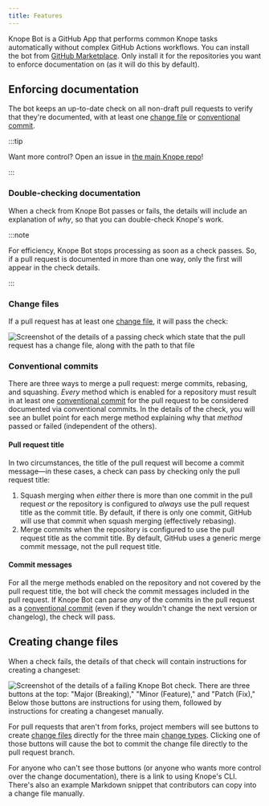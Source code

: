 ```yaml
---
title: Features
---
```


Knope Bot is a GitHub App that performs common Knope tasks automatically without complex GitHub Actions workflows.
You can install the bot from [GitHub Marketplace](https://github.com/marketplace/knope-bot).
Only install it for the repositories you want to enforce documentation on (as it will do this by default).

## Enforcing documentation

The bot keeps an up-to-date check on all non-draft pull requests to verify that they're documented,
with at least one [change file] or [conventional commit].

:::tip

Want more control? Open an issue in [the main Knope repo](https://github.com/knope-dev/knope/issues)!

:::

### Double-checking documentation

When a check from Knope Bot passes or fails, the details will include an explanation of _why_, so that you can
double-check Knope's work.

:::note

For efficiency, Knope Bot stops processing as soon as a check passes. So, if a pull request is documented in more than
one way, only the first will appear in the check details.

:::

### Change files

If a pull request has at least one [change file], it will pass the check:

![Screenshot of the details of a passing check which state that the pull request has a change file,
along with the path to that file](./passing-check-change-file.png)

### Conventional commits

There are three ways to merge a pull request: merge commits, rebasing, and squashing.
_Every_ method which is enabled for a repository must result in at least one [conventional commit]
for the pull request to be considered documented via conventional commits.
In the details of the check,
you will see an bullet point for each merge method explaining why that _method_ passed or failed
(independent of the others).

#### Pull request title

In two circumstances, the title of the pull request will become a commit message—in these cases, a check can pass
by checking only the pull request title:

1. Squash merging when _either_ there is more than one commit in the pull request _or_ the repository is configured to _always_ use the pull request title as the commit title. By default, if there is only one commit, GitHub will use that commit when squash merging (effectively rebasing).
2. Merge commits when the repository is configured to use the pull request title as the commit title. By default, GitHub uses a generic merge commit message, not the pull request title.

#### Commit messages

For all the merge methods enabled on the repository and not covered by the pull request title,
the bot will check the commit messages included in the pull request.
If Knope Bot can parse _any_ of the commits in the pull request as a
[conventional commit] (even if they wouldn't change the next version or changelog), the check will pass.

## Creating change files

When a check fails, the details of that check will contain instructions for creating a changeset:

![Screenshot of the details of a failing Knope Bot check. There are three buttons at the top: "Major (Breaking),"
"Minor (Feature)," and "Patch (Fix)," Below those buttons are instructions for using them, followed by instructions
for creating a changeset manually.](./failing-check-details.png)

For pull requests that aren't from forks,
project members will see buttons to create [change files][change file] directly for the three main [change types](/reference/concepts/semantic-versioning).
Clicking one of those buttons will cause the bot to commit the change file directly to the pull request branch.

For anyone who can't see those buttons (or anyone who wants more control over the change documentation), there is a
link to using Knope's CLI.
There's also an example Markdown snippet that contributors can copy into a change file manually.

[change file]: /reference/concepts/change-file
[conventional commit]: /reference/concepts/conventional-commits
